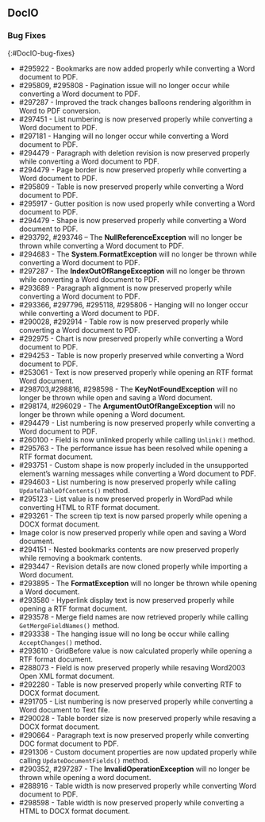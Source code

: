 ﻿## DocIO

### Bug Fixes
{:#DocIO-bug-fixes}

* \#295922 - Bookmarks are now added properly while converting a Word document to PDF.
* \#295809, \#295808 - Pagination issue will no longer occur while converting a Word document to PDF.
* \#297287 - Improved the track changes balloons rendering algorithm in Word to PDF conversion.
* \#297451 - List numbering is now preserved properly while converting a Word document to PDF.
* \#297181 - Hanging will no longer occur while converting a Word document to PDF.
* \#294479 - Paragraph with deletion revision is now preserved properly while converting a Word document to PDF.
* \#294479 - Page border is now preserved properly while converting a Word document to PDF.
* \#295809 - Table is now preserved properly while converting a Word document to PDF.
* \#295917 - Gutter position is now used properly while converting a Word document to PDF.
* \#294479 - Shape is now preserved properly while converting a Word document to PDF.
* \#293792, \#293746 – The **NullReferenceException** will no longer be thrown while converting a Word document to PDF.
* \#294683 - The **System.FormatException** will no longer be thrown while converting a Word document to PDF.
* \#297287 - The **IndexOutOfRangeException** will no longer be thrown while converting a Word document to PDF.
* \#293689 - Paragraph alignment is now preserved properly while converting a Word document to PDF.
* \#293366, \#297796, \#295118, \#295806 - Hanging will no longer occur while converting a Word document to PDF.
* \#290028, \#292914 - Table row is now preserved properly while converting a Word document to PDF.
* \#292975 - Chart is now preserved properly while converting a Word document to PDF.
* \#294253 - Table is now properly preserved while converting a Word document to PDF.
* \#253061 - Text is now preserved properly while opening an RTF format Word document.
* \#298703,\#298816, \#298598 - The **KeyNotFoundException** will no longer be thrown while open and saving a Word document.
* \#298174, \#296029 - The **ArgumentOutOfRangeException** will no longer be thrown while opening a Word document.
* \#294479 - List numbering is now preserved properly while converting a Word document to PDF.
* \#260100 - Field is now unlinked properly while calling `Unlink()` method.
* \#295763 - The performance issue has been resolved while opening a RTF format document.
* \#293751 - Custom shape is now properly included in the unsupported element’s warning messages while converting a Word document to PDF.
* \#294603 - List numbering is now preserved properly while calling `UpdateTableOfContents()` method.
* \#295123 - List value is now preserved properly in WordPad while converting HTML to RTF format document.
* \#293261 - The screen tip text is now parsed properly while opening a DOCX format document.
*  Image color is now preserved properly while open and saving a Word document.
* \#294151 - Nested bookmarks contents are now preserved properly while removing a bookmark contents.
* \#293447 - Revision details are now cloned properly while importing a Word document.
* \#293895 - The **FormatException** will no longer be thrown while opening a Word document.
* \#293580 - Hyperlink display text is now preserved properly while opening a RTF format document.
* \#293578 - Merge field names are now retrieved properly while calling `GetMergeFieldNames()` method.
* \#293338 - The hanging issue will no long be occur while calling `AcceptChanges()` method.
* \#293610 - GridBefore value is now calculated properly while opening a RTF format document.
* \#288073 - Field is now preserved properly while resaving Word2003 Open XML format document.
* \#292280 - Table is now preserved properly while converting RTF to DOCX format document.
* \#291705 - List numbering is now preserved properly while converting a Word document to Text file.
* \#290028 - Table border size is now preserved properly while resaving a DOCX format document.
* \#290664 - Paragraph text is now preserved properly while converting DOC format document to PDF.
* \#291306 - Custom document properties are now updated properly while calling `UpdateDocumentFields()` method.
* \#290352, \#297287 - The **InvalidOperationException** will no longer be thrown while opening a word document.
* \#288916 - Table width is now preserved properly while converting Word document to PDF.
* \#298598 - Table width is now preserved properly while converting a HTML to DOCX format document.